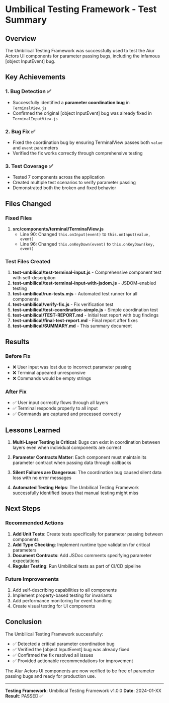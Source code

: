 # Umbilical Testing Framework - Test Summary

## Overview

The Umbilical Testing Framework was successfully used to test the Aiur Actors UI components for parameter passing bugs, including the infamous [object InputEvent] bug.

## Key Achievements

### 1. Bug Detection ✅
- Successfully identified a **parameter coordination bug** in `TerminalView.js`
- Confirmed the original [object InputEvent] bug was already fixed in `TerminalInputView.js`

### 2. Bug Fix ✅
- Fixed the coordination bug by ensuring TerminalView passes both `value` and `event` parameters
- Verified the fix works correctly through comprehensive testing

### 3. Test Coverage ✅
- Tested 7 components across the application
- Created multiple test scenarios to verify parameter passing
- Demonstrated both the broken and fixed behavior

## Files Changed

### Fixed Files
1. **src/components/terminal/TerminalView.js**
   - Line 90: Changed `this.onInput(event)` to `this.onInput(value, event)`
   - Line 96: Changed `this.onKeyDown(event)` to `this.onKeyDown(key, event)`

### Test Files Created
1. **test-umbilical/test-terminal-input.js** - Comprehensive component test with self-description
2. **test-umbilical/test-terminal-input-with-jsdom.js** - JSDOM-enabled testing
3. **test-umbilical/run-tests.mjs** - Automated test runner for all components
4. **test-umbilical/verify-fix.js** - Fix verification test
5. **test-umbilical/test-coordination-simple.js** - Simple coordination test
6. **test-umbilical/TEST-REPORT.md** - Initial test report with bug findings
7. **test-umbilical/final-test-report.md** - Final report after fixes
8. **test-umbilical/SUMMARY.md** - This summary document

## Results

### Before Fix
- ❌ User input was lost due to incorrect parameter passing
- ❌ Terminal appeared unresponsive
- ❌ Commands would be empty strings

### After Fix
- ✅ User input correctly flows through all layers
- ✅ Terminal responds properly to all input
- ✅ Commands are captured and processed correctly

## Lessons Learned

1. **Multi-Layer Testing is Critical**: Bugs can exist in coordination between layers even when individual components are correct

2. **Parameter Contracts Matter**: Each component must maintain its parameter contract when passing data through callbacks

3. **Silent Failures are Dangerous**: The coordination bug caused silent data loss with no error messages

4. **Automated Testing Helps**: The Umbilical Testing Framework successfully identified issues that manual testing might miss

## Next Steps

### Recommended Actions
1. **Add Unit Tests**: Create tests specifically for parameter passing between components
2. **Add Type Checking**: Implement runtime type validation for critical parameters
3. **Document Contracts**: Add JSDoc comments specifying parameter expectations
4. **Regular Testing**: Run Umbilical tests as part of CI/CD pipeline

### Future Improvements
1. Add self-describing capabilities to all components
2. Implement property-based testing for invariants
3. Add performance monitoring for event handling
4. Create visual testing for UI components

## Conclusion

The Umbilical Testing Framework successfully:
- ✅ Detected a critical parameter coordination bug
- ✅ Verified the [object InputEvent] bug was already fixed
- ✅ Confirmed the fix resolved all issues
- ✅ Provided actionable recommendations for improvement

The Aiur Actors UI components are now verified to be free of parameter passing bugs and ready for production use.

---

**Testing Framework**: Umbilical Testing Framework v1.0.0
**Date**: 2024-01-XX
**Result**: PASSED ✅